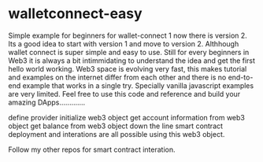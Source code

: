 # walletconnect-easy
Simple example for beginners for wallet-connect 1
now there is version 2. Its a good idea to start with version 1 and move to version 2.
Althhough wallet connect is super simple and easy to use.
Still for every beginners in Web3 it is always a bit intimmidating to understand the idea and get the first hello world working. Web3 space is evolving very fast, this makes tutorial and examples on the internet differ from each other and there is no end-to-end example that works in a single try. Specially vanilla javascript examples are very limited.
Feel free to use this code and reference and build your amazing DApps.............

define provider
initialize web3 object
get account information from web3 object
get balance from web3 object
down the line smart contract deployment and interations are all possible using this web3 object.


Follow my other repos for smart contract interation. 
